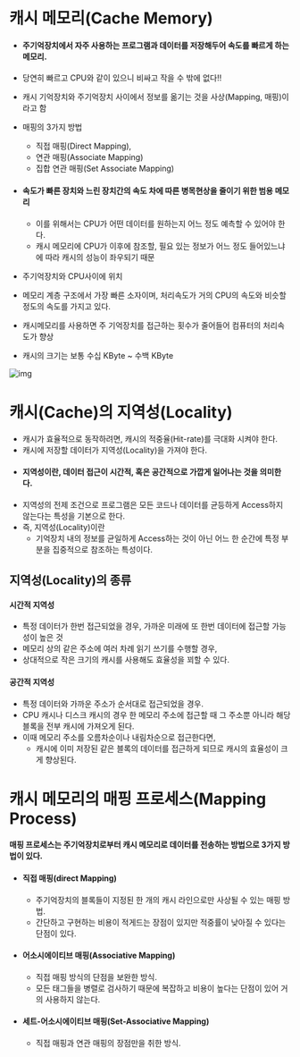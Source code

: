 # 캐시 메모리(Cache Memory)

- #### 주기억장치에서 자주 사용하는 프로그램과 데이터를 저장해두어 속도를 빠르게 하는 메모리.

- 당연히 빠르고 CPU와 같이 있으니 비싸고 작을 수 밖에 없다!!

- 캐시 기억장치와 주기억장치 사이에서 정보를 옮기는 것을 사상(Mapping, 매핑)이라고 함

- 매핑의 3가지 방법

    - 직접 매핑(Direct Mapping), 
    - 연관 매핑(Associate Mapping)
    - 집합 연관 매핑(Set Associate Mapping)

- #### 속도가 빠른 장치와 느린 장치간의 속도 차에 따른 병목현상을 줄이기 위한 범용 메모리
    - 이를 위해서는 CPU가 어떤 데이터를 원하는지 어느 정도 예측할 수 있어야 한다.
    - 캐시 메모리에 CPU가 이후에 참조할, 필요 있는 정보가 어느 정도 들어있느냐에 따라 캐시의 성능이 좌우되기 때문
- 주기억장치와 CPU사이에 위치
- 메모리 계층 구조에서 가장 빠른 소자이며, 처리속도가 거의 CPU의 속도와 비슷할 정도의 속도를 가지고 있다.
- 캐시메모리를 사용하면 주 기억장치를 접근하는 횟수가 줄어들어 컴퓨터의 처리속도가 향상
- 캐시의 크기는 보통 수십 KByte ~ 수백 KByte

 ![img](https://drive.google.com/file/d/1GPZkLsQe_nN16ONom3jOmk6AkvY3qrUr/view?usp=sharing)
 
# 캐시(Cache)의 지역성(Locality)
- 캐시가 효율적으로 동작하려면, 캐시의 적중율(Hit-rate)를 극대화 시켜야 한다.
- 캐시에 저장할 데이터가 지역성(Locality)을 가져야 한다.
- #### 지역성이란, 데이터 접근이 시간적, 혹은 공간적으로 가깝게 일어나는 것을 의미한다.
- 지역성의 전제 조건으로 프로그램은 모든 코드나 데이터를 균등하게 Access하지 않는다는 특성을 기본으로 한다.
- 즉, 지역성(Locality)이란
    - 기억장치 내의 정보를 균일하게 Access하는 것이 아닌 어느 한 순간에 특정 부분을 집중적으로 참조하는 특성이다.
 

## 지역성(Locality)의 종류

#### 시간적 지역성
- 특정 데이터가 한번 접근되었을 경우, 가까운 미래에 또 한번 데이터에 접근할 가능성이 높은 것
- 메모리 상의 같은 주소에 여러 차례 읽기 쓰기를 수행할 경우,
- 상대적으로 작은 크기의 캐시를 사용해도 효율성을 꾀할 수 있다.

#### 공간적 지역성
- 특정 데이터와 가까운 주소가 순서대로 접근되었을 경우.
- CPU 캐시나 디스크 캐시의 경우 한 메모리 주소에 접근할 때 그 주소뿐 아니라 해당 블록을 전부 캐시에 가져오게 된다.
- 이때 메모리 주소를 오름차순이나 내림차순으로 접근한다면, 
    - 캐시에 이미 저장된 같은 블록의 데이터를 접근하게 되므로 캐시의 효율성이 크게 향상된다.
 

# 캐시 메모리의 매핑 프로세스(Mapping Process)
#### 매핑 프로세스는 주기억장치로부터 캐시 메모리로 데이터를 전송하는 방법으로 3가지 방법이 있다.

- #### 직접 매핑(direct Mapping)
    - 주기억장치의 블록들이 지정된 한 개의 캐시 라인으로만 사상될 수 있는 매핑 방법.
    - 간단하고 구현하는 비용이 적게드는 장점이 있지만 적중률이 낮아질 수 있다는 단점이 있다.
- #### 어소시에이티브 매핑(Associative Mapping)
    - 직접 매핑 방식의 단점을 보완한 방식.
    - 모든 태그들을 병렬로 검사하기 때문에 복잡하고 비용이 높다는 단점이 있어 거의 사용하지 않는다.
- #### 세트-어소시에이티브 매핑(Set-Associative Mapping)
    - 직접 매핑과 연관 매핑의 장점만을 취한 방식.
